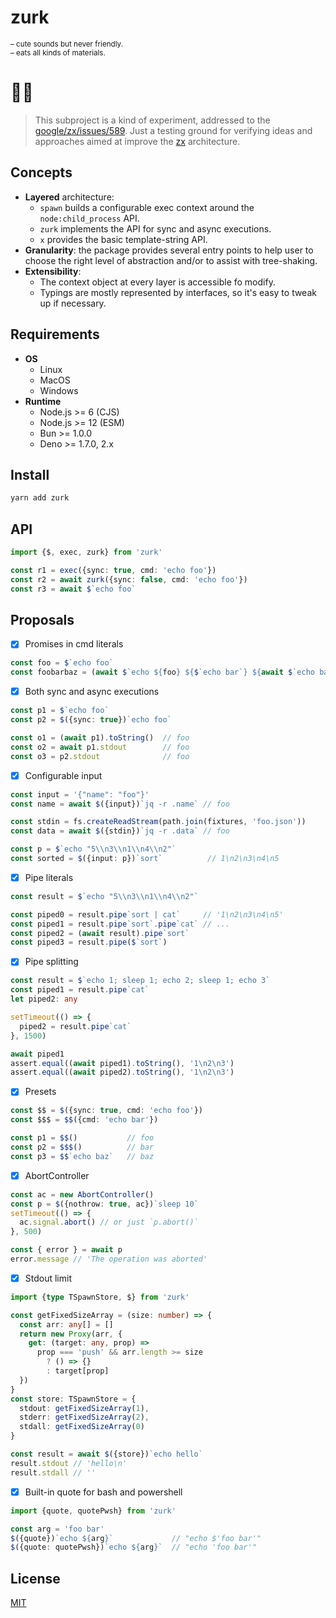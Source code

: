 # zurk

<sup>
– cute sounds but never friendly. <br/>
– eats all kinds of materials.
</sup>

# 🔬🧫

> This subproject is a kind of experiment, addressed to the [google/zx/issues/589](https://github.com/google/zx/issues/589).
Just a testing ground for verifying ideas and approaches aimed at improve the [zx](https://github.com/google/zx) architecture.

## Concepts
* **Layered** architecture:
  * `spawn` builds a configurable exec context around the `node:child_process` API.
  * `zurk` implements the API for sync and async executions.
  * `x` provides the basic template-string API.
* **Granularity**: the package provides several entry points to help user to choose the right level of abstraction and/or to assist with tree-shaking.
* **Extensibility**: 
  * The context object at every layer is accessible fo modify.
  * Typings are mostly represented by interfaces, so it's easy to tweak up if necessary. 

## Requirements
* **OS**
  * Linux
  * MacOS
  * Windows
* **Runtime**
  * Node.js >= 6 (CJS)
  * Node.js >= 12 (ESM)
  * Bun >= 1.0.0
  * Deno >= 1.7.0, 2.x

## Install
```bash
yarn add zurk
```

## API

```ts
import {$, exec, zurk} from 'zurk'

const r1 = exec({sync: true, cmd: 'echo foo'})
const r2 = await zurk({sync: false, cmd: 'echo foo'})
const r3 = await $`echo foo`
```

## Proposals
- [x] Promises in cmd literals
```ts
const foo = $`echo foo`
const foobarbaz = (await $`echo ${foo} ${$`echo bar`} ${await $`echo baz`}`)
```

- [x] Both sync and async executions
```ts
const p1 = $`echo foo`
const p2 = $({sync: true})`echo foo`

const o1 = (await p1).toString()  // foo
const o2 = await p1.stdout        // foo
const o3 = p2.stdout              // foo
```

- [x] Configurable input
```ts
const input = '{"name": "foo"}'
const name = await $({input})`jq -r .name` // foo

const stdin = fs.createReadStream(path.join(fixtures, 'foo.json'))
const data = await $({stdin})`jq -r .data` // foo

const p = $`echo "5\\n3\\n1\\n4\\n2"`
const sorted = $({input: p})`sort`          // 1\n2\n3\n4\n5
```

- [x] Pipe literals
```ts
const result = $`echo "5\\n3\\n1\\n4\\n2"`

const piped0 = result.pipe`sort | cat`     // '1\n2\n3\n4\n5'
const piped1 = result.pipe`sort`.pipe`cat` // ...
const piped2 = (await result).pipe`sort`
const piped3 = result.pipe($`sort`)
```

- [x] Pipe splitting
```ts
const result = $`echo 1; sleep 1; echo 2; sleep 1; echo 3`
const piped1 = result.pipe`cat`
let piped2: any

setTimeout(() => {
  piped2 = result.pipe`cat`
}, 1500)

await piped1
assert.equal((await piped1).toString(), '1\n2\n3')
assert.equal((await piped2).toString(), '1\n2\n3')
```

- [x] Presets
```ts
const $$ = $({sync: true, cmd: 'echo foo'})
const $$$ = $$({cmd: 'echo bar'})

const p1 = $$()           // foo
const p2 = $$$()          // bar
const p3 = $$`echo baz`   // baz
```

- [x] AbortController
```ts
const ac = new AbortController()
const p = $({nothrow: true, ac})`sleep 10`
setTimeout(() => {
  ac.signal.abort() // or just `p.abort()`
}, 500)

const { error } = await p
error.message // 'The operation was aborted'
```

- [x] Stdout limit

```ts
import {type TSpawnStore, $} from 'zurk'

const getFixedSizeArray = (size: number) => {
  const arr: any[] = []
  return new Proxy(arr, {
    get: (target: any, prop) =>
      prop === 'push' && arr.length >= size
        ? () => {}
        : target[prop]
  })
}
const store: TSpawnStore = {
  stdout: getFixedSizeArray(1),
  stderr: getFixedSizeArray(2),
  stdall: getFixedSizeArray(0)
}

const result = await $({store})`echo hello`
result.stdout // 'hello\n'
result.stdall // ''
```

- [x] Built-in quote for bash and powershell
```ts
import {quote, quotePwsh} from 'zurk'

const arg = 'foo bar'
$({quote})`echo ${arg}`             // "echo $'foo bar'"
$({quote: quotePwsh})`echo ${arg}`  // "echo 'foo bar'"
```

## License
[MIT](./LICENSE)
